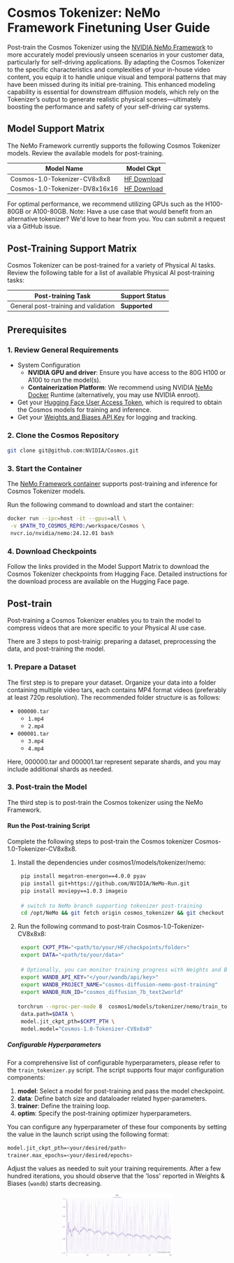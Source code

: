 # Cosmos Tokenizer: NeMo Framework Finetuning User Guide

Post-train the Cosmos Tokenizer using the [NVIDIA NeMo Framework](https://docs.nvidia.com/nemo-framework/user-guide/latest/overview.html) to more accurately model previously unseen scenarios in your customer data, particularly for self-driving applications. By adapting the Cosmos Tokenizer to the specific characteristics and complexities of your in-house video content, you equip it to handle unique visual and temporal patterns that may have been missed during its initial pre-training. This enhanced modeling capability is essential for downstream diffusion models, which rely on the Tokenizer’s output to generate realistic physical scenes—ultimately boosting the performance and safety of your self-driving car systems.

## Model Support Matrix

The NeMo Framework currently supports the following Cosmos Tokenizer models. Review the available models for post-training.

| Model Name              | Model Ckpt           |
|-------------------------|----------------------------|
| Cosmos-1.0-Tokenizer-CV8x8x8          |  [HF Download](https://huggingface.co/nvidia/Cosmos-1.0-Tokenizer-CV8x8x8)       |
| Cosmos-1.0-Tokenizer-DV8x16x16        |  [HF Download](https://huggingface.co/nvidia/Cosmos-1.0-Tokenizer-DV8x16x16)     |

For optimal performance, we recommend utilizing GPUs such as the H100-80GB or A100-80GB.
Note: Have a use case that would benefit from an alternative tokenizer? We'd love to hear from you. You can submit a request via a GitHub issue.

## Post-Training Support Matrix

Cosmos Tokenizer can be post-trained for a variety of Physical AI tasks. Review the following table for a list of available Physical AI post-training tasks:

| Post-training Task      | Support Status     |
|-------------------------|--------------------|
| General post-training and validation   | **Supported**      |

## Prerequisites

### 1. Review General Requirements

- System Configuration
  - **NVIDIA GPU and driver**: Ensure you have access to the 80G H100 or A100 to run the model(s).
  - **Containerization Platform**: We recommend using NVIDIA [NeMo Docker](https://catalog.ngc.nvidia.com/orgs/nvidia/containers/nemo/tags) Runtime (alternatively, you may use NVIDIA enroot).
- Get your [Hugging Face User Access Token](https://huggingface.co/docs/hub/en/security-tokens), which is required to obtain the Cosmos models for training and inference.
- Get your [Weights and Biases API Key](https://docs.wandb.ai/support/find_api_key/) for logging and tracking.

### 2. Clone the Cosmos Repository

```bash
git clone git@github.com:NVIDIA/Cosmos.git
```

### 3. Start the Container

The [NeMo Framework container](https://catalog.ngc.nvidia.com/orgs/nvidia/containers/nemo) supports post-training and inference for Cosmos Tokenizer models.

Run the following command to download and start the container:
   ```bash
   docker run --ipc=host -it --gpus=all \
    -v $PATH_TO_COSMOS_REPO:/workspace/Cosmos \
    nvcr.io/nvidia/nemo:24.12.01 bash
   ```

### 4. Download Checkpoints

Follow the links provided in the Model Support Matrix to download the Cosmos Tokenizer checkpoints from Hugging Face. Detailed instructions for the download process are available on the Hugging Face page.


## Post-train

Post-training a Cosmos Tokenizer enables you to train the model to compress videos that are more specific to your Physical AI use case.

There are 3 steps to post-trainig: preparing a dataset, preprocessing the data, and post-training the model.

### 1. Prepare a Dataset

The first step is to prepare your dataset. Organize your data into a folder containing multiple video tars, each contains MP4 format videos (preferably at least 720p resolution). The recommended folder structure is as follows:

- `000000.tar`
  - `1.mp4`
  - `2.mp4`
- `000001.tar`
  - `3.mp4`
  - `4.mp4`

Here, 000000.tar and 000001.tar represent separate shards, and you may include additional shards as needed.

### 3. Post-train the Model

The third step is to post-train the Cosmos tokenizer using the NeMo Framework.

#### Run the Post-training Script

Complete the following steps to post-train the Cosmos tokenizer Cosmos-1.0-Tokenizer-CV8x8x8.

1. Install the dependencies under cosmos1/models/tokenizer/nemo:
   ```bash
    pip install megatron-energon==4.0.0 pyav
    pip install git+https://github.com/NVIDIA/NeMo-Run.git
    pip install moviepy==1.0.3 imageio

    # switch to NeMo branch supporting tokenizer post-training
    cd /opt/NeMo && git fetch origin cosmos_tokenizer && git checkout cosmos_tokenizer
   ```

2. Run the following command to post-train Cosmos-1.0-Tokenizer-CV8x8x8:
   ```bash
    export CKPT_PTH="<path/to/your/HF/checkpoints/folder>"
    export DATA="<path/to/your/data>"

    # Optionally, you can monitor training progress with Weights and Biases (wandb).
    export WANDB_API_KEY="</your/wandb/api/key>"
    export WANDB_PROJECT_NAME="cosmos-diffusion-nemo-post-training"
    export WANDB_RUN_ID="cosmos_diffusion_7b_text2world"

   torchrun --nproc-per-node 8  cosmos1/models/tokenizer/nemo/train_tokenizer.py --yes \
    data.path=$DATA \
    model.jit_ckpt_pth=$CKPT_PTH \
    model.model="Cosmos-1.0-Tokenizer-CV8x8x8"
   ```

##### Configurable Hyperparameters

For a comprehensive list of configurable hyperparameters, please refer to the `train_tokenizer.py` script. The script supports four major configuration components:

1. **model**: Select a model for post-training and pass the model checkpoint.
2. **data**: Define batch size and dataloader related hyper-parameters.
3. **trainer**: Define the training loop.
4. **optim**: Specify the post-training optimizer hyperparameters.

You can configure any hyperparameter of these four components by setting the value in the launch script using the following format:

```bash
model.jit_ckpt_pth=<your/desired/path>
trainer.max_epochs=<your/desired/epochs>
```

Adjust the values as needed to suit your training requirements. After a few hundred iterations, you should observe that the 'loss' reported in Weights & Biases (`wandb`) starts decreasing.


<p align="center">
  <img src="./assets/loss.png" alt="Image description" width="50%">
</p>
